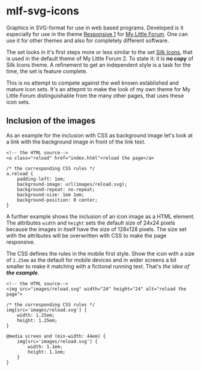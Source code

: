 # mlf-svg-icons
Graphics in SVG-format for use in web based programs. Developed is it especially for use in the theme [Responsive 1](https://github.com/auge8472/mlf2-themes) for [My Little Forum](https://github.com/ilosuna/mylittleforum). One can use it for other themes and also for completely different software.

The set looks in it's first steps more or less similar to the set [Silk Icons](http://www.famfamfam.com/lab/icons/silk/), that is used in the default theme of My Little Forum 2. To state it: it is **no copy** of Silk Icons theme. A refinement to get an independent style is a task for the time, the set is feature complete.

This is no attempt to compete against the well known established and mature icon sets. It's an attepmt to make the look of my own theme for My Little Forum distinguishable from the many other pages, that uses these icon sets.

## Inclusion of the images

As an example for the inclusion with CSS as background image let's look at a link with the background image in front of the link text.

~~~
<!-- the HTML source-->
<a class="reload" href="index.html">reload the page</a>

/* the corresponding CSS rules */
a.reload {
	padding-left: 1em;
	background-image: url(images/reload.svg);
	background-repeat: no-repeat;
	background-size: 1em 1em;
	background-position: 0 center;
}
~~~

A further example shows the inclusion of an icon image as a HTML element. The attributes `width` and `height` sets the default size of 24x24 pixels because the images in itself have the size of 128x128 pixels. The size set with the attributes will be overwritten with CSS to make the page responsive.

The CSS defines the rules in the mobile first style. Show the icon with a size of `1.25em` as the default for mobile devices and in wider screens a bit smaller to make it matching with a fictional running text. That's _the idea of **the example**_.

~~~
<!-- the HTML source-->
<img src="images/reload.svg" width="24" height="24" alt="reload the page">

/* the corresponding CSS rules */
img[src='images/reload.svg'] {
	width: 1.25em;
	height: 1.25em;
}

@media screen and (min-width: 44em) {
	img[src='images/reload.svg'] {
		width: 1.1em;
		height: 1.1em;
	}
}
~~~


